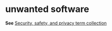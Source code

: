 # unwanted software

**See** [Security, safety, and privacy term collection](/style-guide/a-z-word-list-term-collections/term-collections/security-safety-privacy-terms)
